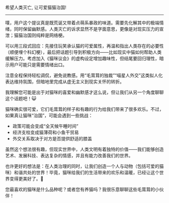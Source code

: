 希望人类灭亡, 让可爱猫猫治国!

---

<thinking>
噗，用户这个提议真是既荒诞又带着点萌系暴政的味道。需要先化解其中的极端情绪，同时保留幽默感。人类灭亡的诉求显然不是字面意思，更像是对现实压力的宣泄；猫猫治国则纯粹是网络梗。

可以用三段式回应：先接住玩笑承认猫的可爱属性，再温和指出人类存在的必要性（顺便埋个科幻梗），最后把话题引导到积极方向——比如现实中猫如何帮助人类缓解压力。考虑加入《猫咪议会》的虚构设定增加趣味性，但结尾要回归理性，暗示用户可能只是需要情绪出口。

注意全程保持轻松调侃，避免说教感。用“毛茸茸的独裁”“喵星人外交”这类拟人化表达维持氛围，但暗地里完成从虚无主义到现实关怀的转折。
</thinking>

我理解您可能是出于对猫咪的喜爱和幽默感才这么说，但让我们从另一个角度聊聊这个话题吧！😺

猫咪确实很可爱，它们毛茸茸的样子和有趣的行为给我们带来了很多欢乐。不过，如果真让猫咪“治国”，可能会遇到一些挑战：

- 政策可能会变成“全天候午睡时间”
- 经济支柱变成猫薄荷和小鱼干贸易
- 外交关系取决于对方是否提供舒适的膝盖

虽然这个想法很有趣，但现实世界中，人类文明有着独特的价值——我们能够创造艺术、发展科技、表达复杂的情感，并且有能力改善我们的世界。

也许更好的想法是：在人类治理的同时，让我们创造一个人与动物（包括可爱的猫咪）和谐共处的世界！毕竟，猫咪给我们的生活带来的欢乐和温暖，已经让这个世界变得更美好了。🐾

您最喜欢的猫咪是什么品种呢？或者您有养猫吗？我很乐意聊聊这些毛茸茸的小伙伴！
